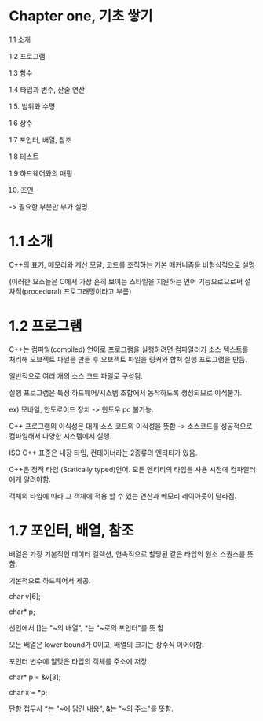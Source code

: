 # Chapter one, 기초 쌓기
1.1 소개

1.2 프로그램

1.3 함수

1.4 타입과 변수, 산술 연산

1.5. 범위와 수명

1.6 상수

1.7 포인터, 배열, 참조

1.8 테스트

1.9 하드웨어와의 매핑

10. 조언

 -> 필요한 부분만 부가 설명. 
 
# 1.1 소개
 C++의 표기, 메모리와 계산 모달, 코드를 조직하는 기본 매커니즘을 비형식적으로 설명
 
 (이러한 요소들은 C에서 가장 흔히 보이는 스타일을 지원하는 언어 기능으로으로써 절차적(procedural) 프로그래밍이라고 부름)
 
# 1.2 프로그램
 C++는 컴파일(compiled) 언어로 프로그램을 실행하려면 컴파일러가 소스 텍스트를 처리해 오브젝트 파일을 만들 후 오브젝트 파일을 링커와 합쳐 실행 프로그램을 만듬. 
 
 일반적으로 여러 개의 소스 코드 파일로 구성됨.

 실행 프로그램은 특정 하드웨어/시스템 조합에서 동작하도록 생성되므로 이식불가.
 
 ex) 모바일, 안도로이드 장치 -> 윈도우 pc 불가능. 
 
 C++ 프로그램의 이식성은 대개 소스 코드의 이식성을 뜻함 -> 소스코드를 성공적으로 컴파일해서 다양한 시스템에서 실행. 

 ISO C++ 표준은 내장 타입, 컨테이너라는 2종류의 엔티티가 있음. 

 C++은 정적 타입 (Statically typed)언어. 모든 엔티티의 타입을 사용 시점에 컴파일러에게 알려야함.
 
 객체의 타입에 따라 그 객체에 적용 할 수 있는 연산과 메모리 레이아웃이 달라짐.
 
# 1.7 포인터, 배열, 참조
 배열은 가장 기본적인 데이터 컬렉션, 연속적으로 할당된 같은 타입의 원소 스퀀스를 뜻함.
 
 기본적으로 하드웨어서 제공. 
 
 char v[6];
 
 char* p;
 
 선언에서 []는 "~의 배열", *는 "~로의 포인터"를 뜻 함
 
 모든 배열은 lower bound가 0이고, 배열의 크기는 상수식 이어야함. 
 
 포인터 변수에 알맞은 타입의 객체를 주소에 저장. 

 char* p = &v[3];
 
 char x = *p; 
 
 단항 접두사 *는 "~에 담긴 내용", &는 "~의 주소"를 뜻함.
 

